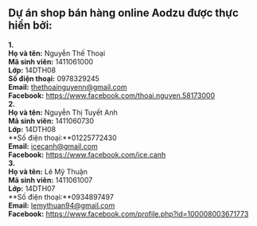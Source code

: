 ## Dự án shop bán hàng online Aodzu được thực hiển bởi:
**1.**<br>
**Họ và tên:** Nguyễn Thế Thoại<br>
**Mã sinh viên:** 1411061000<br>
**Lớp:** 14DTH08<br>
**Số điện thoại:** 0978329245<br>
**Email:** thethoainguyenn@gmail.com<br>
**Facebook:** https://www.facebook.com/thoai.nguyen.58173000<br>
**2.**<br>
**Họ và tên:** Nguyễn Thị Tuyết Anh<br>
**Mã sinh viên:** 1411060730<br>
**Lớp:** 14DTH08<br>
**Số điện thoại:**01225772430<br>
**Email:** icecanh@gmail.com<br>
**Facebook:** https://www.facebook.com/ice.canh<br>
**3.**<br>
**Họ và tên:** Lê Mỹ Thuận<br>
**Mã sinh viên:** 1411061007<br>
**Lớp:** 14DTH07<br>
**Số điện thoại:**0934897497<br>
**Email:** lemythuan94@gmail.com<br>
**Facebook:** https://www.facebook.com/profile.php?id=100008003671773<br>
